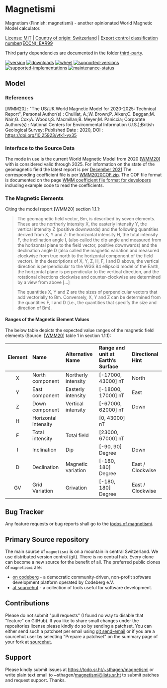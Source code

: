 # Magnetismi

Magnetism (Finnish: magnetismi) - another opinionated World Magnetic Model calculator.

[License: MIT](https://git.sr.ht/~sthagen/magnetismi/tree/default/item/LICENSE) |
[Country of origin: Switzerland](https://git.sr.ht/~sthagen/magnetismi/tree/default/item/COUNTRY-OF-ORIGIN) |
[Export control classification number(ECCN): EAR99](https://git.sr.ht/~sthagen/magnetismi/tree/default/item/EXPORT-CONTROL-CLASSIFICATION-NUMBER)

Third party dependencies are documented in the folder [third-party](third-party/README.md).

[![version](https://img.shields.io/pypi/v/magnetismi.svg?style=flat)](https://pypi.python.org/pypi/magnetismi/)
[![downloads](https://static.pepy.tech/badge/magnetismi/month)](https://pepy.tech/project/magnetismi)
[![wheel](https://img.shields.io/pypi/wheel/magnetismi.svg?style=flat)](https://pypi.python.org/pypi/magnetismi/)
[![supported-versions](https://img.shields.io/pypi/pyversions/magnetismi.svg?style=flat)](https://pypi.python.org/pypi/magnetismi/)
[![supported-implementations](https://img.shields.io/pypi/implementation/magnetismi.svg?style=flat)](https://pypi.python.org/pypi/magnetismi/)
[![maintenance-status](https://img.shields.io/github/commit-activity/y/sthagen/magnetismi.svg?style=flat)](https://git.sr.ht/~sthagen/magnetismi/log)

## Model

### References 

\[WMM20]
:    "The US/UK World Magnetic Model for 2020-2025: Technical Report", Personal Author(s) : Chulliat, A.;W. Brown;P. Alken;C. Beggan;M. Nair;G. Cox;A. Woods;S. Macmillan;B. Meyer;M. Paniccia; 
Corporate Authors(s) : National Centers for Environmental Information (U.S.);British Geological Survey; Published Date : 2020, DOI : https://doi.org/10.25923/ytk1-yx35

### Interface to the Source Data

The mode in use is the current World Magnetic Model from 2020 \[[WMM20](https://www.ngdc.noaa.gov/geomag/WMM/data/WMM2020/WMM2020_Report.pdf)\] with is considered valid through 2025. 
For information on the state of the geomagnetic field the latest report is per [December 2021](https://www.ngdc.noaa.gov/geomag/WMM/data/WMMReports/WMM_Annual_Report_2021.pdf)
The corresponding coefficient file is per [WMM2020COF.zip](https://www.ngdc.noaa.gov/geomag/WMM/soft.shtml#).
The COF file format is documented on the page [WMM coefficient file format for developers](https://www.ngdc.noaa.gov/geomag/WMM/wmmformat.shtml) including example code to read the coefficients. 

### The Magnetic Elements

Citing the model report \[WMM20] section 1.1.1:
>The geomagnetic field vector, Bm, is described by seven elements. These are the northerly intensity X, the easterly intensity Y, the vertical intensity Z (positive downwards) and the following quantities derived from X, Y and Z: the horizontal intensity H, the total intensity F, the inclination angle I, (also called the dip angle and measured from the horizontal plane to the field vector, positive downwards) and the declination angle D (also called the magnetic variation and measured clockwise from true north to the horizontal component of the field vector). In the descriptions of X, Y, Z, H, F, I and D above, the vertical direction is perpendicular to the WGS 84 ellipsoid model of the Earth, the horizontal plane is perpendicular to the vertical direction, and the rotational directions clockwise and counter-clockwise are determined by a view from above \[...]
>
>The quantities X, Y and Z are the sizes of perpendicular vectors that add vectorially to Bm. Conversely, X, Y and Z can be determined from the quantities F, I and D (i.e., the quantities that specify the size and direction of Bm).

#### Ranges of the Magnetic Element Values

The below table depicts the expected value ranges of the magnetic field elements (Source: \[[WMM20](https://www.ngdc.noaa.gov/geomag/WMM/data/WMM2020/WMM2020_Report.pdf)\] table 1 in section 1.1.1):

| Element | Name                 | Alternative Name    | Range and unit at Earth’s Surface | Directional Hint |
|:-------:|:-------------------- |:------------------- |:--------------------------------- |:---------------- |
|    X    | North component      | Northerly intensity | \[-17000, 43000\] nT              | North            |
|    Y    | East component       | Easterly intensity  | \[-18000, 17000\] nT              | East             |
|    Z    | Down component       | Vertical intensity  | \[-67000, 62000\] nT              | Down             |
|    H    | Horizontal intensity |                     | \[0, 43000\] nT                   |                  |
|    F    | Total intensity      | Total field         | \[23000, 67000\] nT               |                  |
|    I    | Inclination          | Dip                 | \[-90, 90\] Degree                | Down             |
|    D    | Declination          | Magnetic variation  | \[-180, 180\] Degree              | East / Clockwise |
|    GV   | Grid Variation       | Grivation           | \[-180, 180\] Degree              | East / Clockwise |


## Bug Tracker

Any feature requests or bug reports shall go to the [todos of magnetismi](https://todo.sr.ht/~sthagen/magnetismi).

## Primary Source repository

The main source of `magnetismi` is on a mountain in central Switzerland.
We use distributed version control (git).
There is no central hub.
Every clone can become a new source for the benefit of all.
The preferred public clones of `magnetismi` are:

* [on codeberg](https://codeberg.org/sthagen/magnetismi) - a democratic community-driven, non-profit software development platform operated by Codeberg e.V.
* [at sourcehut](https://git.sr.ht/~sthagen/magnetismi) - a collection of tools useful for software development.

## Contributions

Please do not submit "pull requests" (I found no way to disable that "feature" on GitHub).
If you like to share small changes under the repositories license please kindly do so by sending a patchset.
You can either send such a patchset per email using [git send-email](https://git-send-email.io) or 
if you are a sourcehut user by selecting "Prepare a patchset" on the summary page of your fork at [sourcehut](https://git.sr.ht/).

## Support

Please kindly submit issues at <https://todo.sr.ht/~sthagen/magnetismi> or write plain text email to ~sthagen/magnetismi@lists.sr.ht to submit patches and request support. Thanks.
